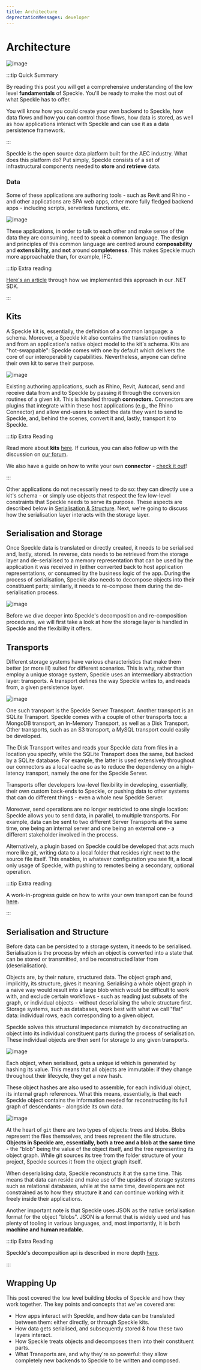 ```yaml
---
title: Architecture
deprectationMessages: developer
---
```


<Banner />

# Architecture

![image](/dev/img/architecture/basic.png)

:::tip Quick Summary

By reading this post you will get a comprehensive understanding of the low level **fundamentals** of Speckle. You'll be ready to make the most out of what Speckle has to offer.

You will know how you could create your own backend to Speckle, how data flows and how you can control those flows, how data is stored, as well as how applications interact with Speckle and can use it as a data persistence framework.

:::

Speckle is the open source data platform built for the AEC industry. What does this platform do? Put simply, Speckle consists of a set of infrastructural components needed to **store** and **retrieve** data. 

### Data

Some of these applications are authoring tools - such as Revit and Rhino - and other applications are SPA web apps, other more fully fledged backend apps - including scripts, serverless functions, etc.

![image](/dev/img/architecture/unfold.png)

These applications, in order to talk to each other and make sense of the data they are consuming, need to speak a common language. The design and principles of this common language are centred around **composability** and **extensibility,** and **not** around **completeness**. This makes Speckle much more approachable than, for example, IFC.

:::tip Extra reading

[Here's an article](/dev/base) through how we implemented this approach in our .NET SDK. 

:::

## Kits

A Speckle kit is, essentially, the definition of a common language: a schema. Moreover, a Speckle kit also contains the translation routines to and from an application's native object model to the kit's schema. Kits are "hot-swappable": Speckle comes with one by default which delivers the core of our interoperability capabilities. Nevertheless, anyone can define their own kit to serve their purpose.

![image](/dev/img/architecture/kits.png)

Existing authoring applications, such as Rhino, Revit, Autocad, send and receive data from and to Speckle by passing it through the conversion routines of a given kit. This is handled through **connectors.** Connectors are plugins that integrate within these host applications (e.g., the Rhino Connector) and allow end-users to select the data they want to send to Speckle, and, behind the scenes, convert it and, lastly, transport it to Speckle. 

:::tip Extra Reading

Read more about **kits** [here](/dev/kits). If curious, you can also follow up with the discussion on [our forum](https://speckle.community/t/introducing-kits-2-0/710).

We also have a guide on how to write your own **connector** - [check it out](/dev/connectors-dev.html)!

:::

Other applications do not necessarily need to do so: they can directly use a kit's schema - or simply use objects that respect the few low-level constraints that Speckle needs to serve its purpose. These aspects are described below in [Serialisation & Structure](#serialisation-structure). Next, we're going to discuss how the serialisation layer interacts with the storage layer.

## Serialisation and Storage

Once Speckle data is translated or directly created, it needs to be serialised and, lastly, stored. In reverse, data needs to be retrieved from the storage layer and de-serialised to a memory representation that can be used by the application it was received in (either converted back to host application representations, or consumed by the business logic of the app. During the process of serialisation, Speckle also needs to decompose objects into their constituent parts; similarly, it needs to re-compose them during the de-serialisation process. 

![image](/dev/img/architecture/serialisation.png)

Before we dive deeper into Speckle's decomposition and re-composition procedures, we will first take a look at how the storage layer is handled in Speckle and the flexibility it offers. 

## Transports

Different storage systems have various characteristics that make them better (or more ill) suited for different scenarios. This is why, rather than employ a unique storage system, Speckle uses an intermediary abstraction layer: transports. A transport defines the way Speckle writes to, and reads from, a given persistence layer.

![image](/dev/img/architecture/transports.png)

One such transport is the Speckle Server Transport. Another transport is an SQLite Transport. Speckle comes with a couple of other transports too: a MongoDB transport, an In-Memory Transport, as well as a Disk Transport. Other transports, such as an S3 transport, a MySQL transport could easily be developed. 

The Disk Transport writes and reads your Speckle data from files in a location you specify, while the SQLite Transport does the same, but backed by a SQLite database. For example, the latter is used extensively throughout our connectors as a local cache so as to reduce the dependency on a high-latency transport, namely the one for the Speckle Server. 

Transports offer developers low-level flexibility in developing, essentially, their own custom back-ends to Speckle, or pushing data to other systems that can do different things - even a whole new Speckle Server. 

Moreover, send operations are no longer restricted to one single location: Speckle allows you to send data, in parallel, to multiple transports. For example, data can be sent to two different Server Transports at the same time, one being an internal server and one being an external one - a different stakeholder involved in the process.

Alternatively, a plugin based on Speckle could be developed that acts much more like git, writing data to a local folder that resides right next to the source file itself. This enables, in whatever configuration you see fit, a local only usage of Speckle, with pushing to remotes being a secondary, optional operation. 

:::tip Extra reading

A work-in-progress guide on how to write your own transport can be found [here](transports-dev).

:::

## Serialisation and Structure

Before data can be persisted to a storage system, it needs to be serialised. Serialisation is the process by which an object is converted into a state that can be stored or transmitted, and be reconstructed later from (deserialisation). 

Objects are, by their nature, structured data. The object graph and, implicitly, its structure, gives it meaning. Serialising a whole object graph in a naive way would result into a large blob which would be difficult to work with, and exclude certain workflows - such as reading just subsets of the graph, or individual objects - without deserialising the whole structure first. Storage systems, such as databases, work best with what we call "flat" data: individual rows, each corresponding to a given object. 

Speckle solves this structural impedance mismatch by deconstructing an object into its individual constituent parts during the process of serialisation. These individual objects are then sent for storage to any given transports. 

![image](/dev/img/architecture/deconstruction.png)

Each object, when serialised, gets a unique id which is generated by hashing its value. This means that all objects are immutable: if they change throughout their lifecycle, they get a new hash. 

These object hashes are also used to assemble, for each individual object, its internal graph references. What this means, essentially, is that each Speckle object contains the information needed for reconstructing its full graph of descendants - alongside its own data. 

![image](/dev/img/architecture/reconstruction.png)

At the heart of `git` there are two types of objects: trees and blobs. Blobs represent the files themselves, and trees represent the file structure. **Objects in Speckle are, essentially, both a tree and a blob at the same time** - the "blob" being the value of the object itself, and the tree representing its object graph. While git sources its tree from the folder structure of your project, Speckle sources it from the object graph itself. 

When deserialising data, Speckle reconstructs it at the same time. This means that data can reside and make use of the upsides of storage systems such as relational databases, while at the same time, developers are not constrained as to how they structure it and can continue working with it freely inside their applications.

Another important note is that Speckle uses JSON as the native serialisation format for the object "blobs". JSON is a format that is widely used and has plenty of tooling in various languages, and, most importantly, it is both **machine and human readable.** 

:::tip Extra Reading

Speckle's decomposition api is described in more depth [here](/dev/decomposition).

:::

## Wrapping Up

This post covered the low level building blocks of Speckle and how they work together. The key points and concepts that we've covered are: 

- How apps interact with Speckle, and how data can be translated between them: either directly, or through Speckle kits.
- How data gets serialised, and subsequently stored & how these two layers interact.
- How Speckle treats objects and decomposes them into their constituent parts.
- What Transports are, and why they're so powerful: they allow completely new backends to Speckle to be written and composed.